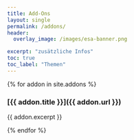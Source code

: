 ```yaml
---
title: Add-Ons
layout: single
permalink: /addons/
header:
  overlay_image: /images/esa-banner.png

excerpt: "zusätzliche Infos"
toc: true
toc_label: "Themen"
---
```


{% for addon in site.addons %}

### [{{ addon.title }}]({{ addon.url }})

{{ addon.excerpt }}

{% endfor %}
